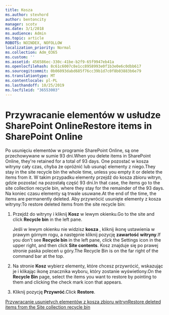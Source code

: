 ```yaml
---
title: Kosza
ms.author: stevhord
author: bentoncity
manager: scotv
ms.date: 3/1/2018
ms.audience: Admin
ms.topic: article
ROBOTS: NOINDEX, NOFOLLOW
localization_priority: Normal
ms.collection: Adm_O365
ms.custom: ''
ms.assetid: 456586ec-330c-41be-b2f9-65f9947eb41a
ms.openlocfilehash: 8c61c6007c8e1cc8958993e0f1b3e0e6c0dbb617
ms.sourcegitcommit: 0b06093dabd685f76cc39b1d7c0f8b03883b6e79
ms.translationtype: MT
ms.contentlocale: pl-PL
ms.lasthandoff: 10/25/2019
ms.locfileid: "36553003"
---
```

# <a name="restore-items-in-sharepoint-online"></a><span data-ttu-id="649c1-102">Przywracanie elementów w usłudze SharePoint Online</span><span class="sxs-lookup"><span data-stu-id="649c1-102">Restore items in SharePoint Online</span></span>

<span data-ttu-id="649c1-103">Po usunięciu elementów w programie SharePoint Online, są one przechowywane w sumie 93 dni.</span><span class="sxs-lookup"><span data-stu-id="649c1-103">When you delete items in SharePoint Online, they're retained for a total of 93 days.</span></span> <span data-ttu-id="649c1-104">One pozostać w kosza witryny cały czas, chyba że opróżnić lub usunąć elementy z niego.</span><span class="sxs-lookup"><span data-stu-id="649c1-104">They stay in the site recycle bin the whole time, unless you empty it or delete the items from it.</span></span> <span data-ttu-id="649c1-105">W takim przypadku elementy przejdź do kosza zbioru witryn, gdzie pozostać na pozostałą część 93 dni.</span><span class="sxs-lookup"><span data-stu-id="649c1-105">In that case, the items go to the site collection recycle bin, where they stay for the remainder of the 93 days.</span></span> <span data-ttu-id="649c1-106">Na koniec czasu elementy są trwale usuwane.</span><span class="sxs-lookup"><span data-stu-id="649c1-106">At the end of the time, the items are permanently deleted.</span></span> <span data-ttu-id="649c1-107">Aby przywrócić usunięte elementy z kosza witryny:</span><span class="sxs-lookup"><span data-stu-id="649c1-107">To restore deleted items from the site recycle bin:</span></span>
  
1. <span data-ttu-id="649c1-108">Przejdź do witryny i kliknij **Kosz** w lewym okienku.</span><span class="sxs-lookup"><span data-stu-id="649c1-108">Go to the site and click **Recycle bin** in the left pane.</span></span> 
    
    <span data-ttu-id="649c1-109">Jeśli w lewym okienku nie widzisz **kosza** , kliknij ikonę ustawienia w prawym górnym rogu, a następnie kliknij pozycję **zawartość witryny**.</span><span class="sxs-lookup"><span data-stu-id="649c1-109">If you don't see **Recycle bin** in the left pane, click the Settings icon in the upper right, and then click **Site contents**.</span></span> <span data-ttu-id="649c1-110">Kosz znajduje się po prawej stronie paska poleceń u góry.</span><span class="sxs-lookup"><span data-stu-id="649c1-110">The Recycle Bin is on the far right of the command bar at the top.</span></span>
    
2. <span data-ttu-id="649c1-111">Na stronie **Kosz** wybierz elementy, które chcesz przywrócić, wskazując je i klikając ikonę znacznika wyboru, który zostanie wyświetlony.</span><span class="sxs-lookup"><span data-stu-id="649c1-111">On the **Recycle Bin** page, select the items you want to restore by pointing to them and clicking the check mark icon that appears.</span></span> 
    
3. <span data-ttu-id="649c1-112">Kliknij pozycję **Przywróć**.</span><span class="sxs-lookup"><span data-stu-id="649c1-112">Click **Restore**.</span></span>
    
[<span data-ttu-id="649c1-113">Przywracanie usuniętych elementów z kosza zbioru witryn</span><span class="sxs-lookup"><span data-stu-id="649c1-113">Restore deleted items from the Site collection recycle bin</span></span>](https://go.microsoft.com/fwlink/?linkid=866439)
  

